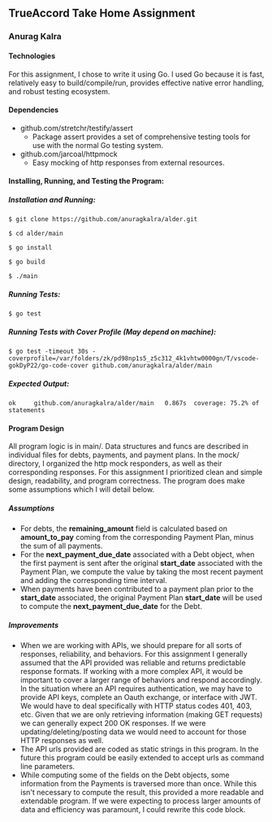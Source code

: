## TrueAccord Take Home Assignment
### Anurag Kalra

#### Technologies
For this assignment, I chose to write it using Go. I used Go because it is fast, relatively easy to build/compile/run,  provides effective native error handling, and robust testing ecosystem.

#### Dependencies

- github.com/stretchr/testify/assert	
	- Package assert provides a set of comprehensive testing tools for use with the normal Go testing system.
- github.com/jarcoal/httpmock
	- Easy mocking of http responses from external resources.
	

#### Installing, Running, and Testing the Program:

##### Installation and Running:
`$ git clone https://github.com/anuragkalra/alder.git`

`$ cd alder/main`
 
`$ go install`

`$ go build`

`$ ./main`

##### Running Tests:
`$ go test`

##### Running Tests with Cover Profile (May depend on machine):
`$ go test -timeout 30s -coverprofile=/var/folders/zk/pd98np1s5_z5c312_4k1vhtw0000gn/T/vscode-gokDyP22/go-code-cover github.com/anuragkalra/alder/main`

##### Expected Output:
`ok  	github.com/anuragkalra/alder/main	0.867s	coverage: 75.2% of statements`

#### Program Design
All program logic is in main/. Data structures and funcs are described in individual files for debts, payments, and payment plans. In the mock/ directory, I organized the http mock responders, as well as their corresponding responses. For this assignment I prioritized clean and simple design, readability, and program correctness. The program does make some assumptions which I will detail below.

##### Assumptions
- For debts, the **remaining_amount** field is calculated based on **amount_to_pay** coming from the corresponding Payment Plan, minus the sum of all payments.
- For the **next_payment_due_date** associated with a Debt object, when the first payment is sent after the original **start_date** associated with the Payment Plan, we compute the value by taking the most recent payment and adding the corresponding time interval.
- When payments have been contributed to a payment plan prior to the **start_date** associated, the original Payment Plan **start_date** will be used to compute the **next_payment_due_date** for the Debt.

##### Improvements
- When we are working with APIs, we should prepare for all sorts of responses, reliability, and behaviors. For this assignment I generally assumed that the API provided was reliable and returns predictable response formats. If working with a more complex API, it would be important to cover a larger range of behaviors and respond accordingly. In the situation where an API requires authentication, we may have to provide API keys, complete an Oauth exchange, or interface with JWT. We would have to deal specifically with HTTP status codes 401, 403, etc. Given that we are only retrieving information (making GET requests) we can generally expect 200 OK responses. If we were updating/deleting/posting data we would need to account for those HTTP responses as well.
- The API urls provided are coded as static strings in this program. In the future this program could be easily extended to accept urls as command line parameters.
- While computing some of the fields on the Debt objects, some information from the Payments is traversed more than once. While this isn't necessary to compute the result, this provided a more readable and extendable program. If we were expecting to process larger amounts of data and efficiency was paramount, I could rewrite this code block.
